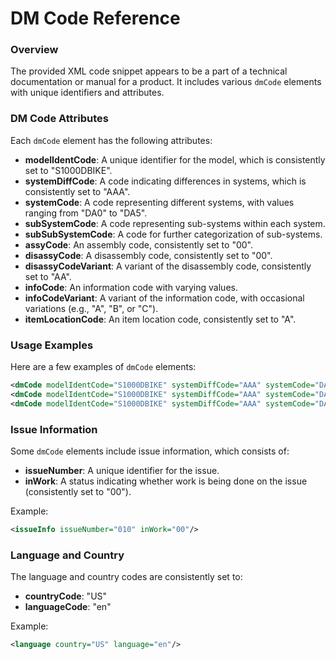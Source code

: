 DM Code Reference
=================
### Overview

The provided XML code snippet appears to be a part of a technical documentation or manual for a product. It includes various `dmCode` elements with unique identifiers and attributes.

### DM Code Attributes

Each `dmCode` element has the following attributes:

* **modelIdentCode**: A unique identifier for the model, which is consistently set to "S1000DBIKE".
* **systemDiffCode**: A code indicating differences in systems, which is consistently set to "AAA".
* **systemCode**: A code representing different systems, with values ranging from "DA0" to "DA5".
* **subSystemCode**: A code representing sub-systems within each system.
* **subSubSystemCode**: A code for further categorization of sub-systems.
* **assyCode**: An assembly code, consistently set to "00".
* **disassyCode**: A disassembly code, consistently set to "00".
* **disassyCodeVariant**: A variant of the disassembly code, consistently set to "AA".
* **infoCode**: An information code with varying values.
* **infoCodeVariant**: A variant of the information code, with occasional variations (e.g., "A", "B", or "C").
* **itemLocationCode**: An item location code, consistently set to "A".

### Usage Examples

Here are a few examples of `dmCode` elements:

```xml
<dmCode modelIdentCode="S1000DBIKE" systemDiffCode="AAA" systemCode="DA1" subSystemCode="1" subSubSystemCode="0" assyCode="00" disassyCode="00" disassyCodeVariant="AA" infoCode="251" infoCodeVariant="A" itemLocationCode="A"/>
<dmCode modelIdentCode="S1000DBIKE" systemDiffCode="AAA" systemCode="DA2" subSystemCode="3" subSubSystemCode="0" assyCode="00" disassyCode="00" disassyCodeVariant="AA" infoCode="720" infoCodeVariant="A" itemLocationCode="A"/>
<dmCode modelIdentCode="S1000DBIKE" systemDiffCode="AAA" systemCode="DA4" subSystemCode="1" subSubSystemCode="0" assyCode="00" disassyCode="00" disassyCodeVariant="AA" infoCode="414" infoCodeVariant="A" itemLocationCode="A"/>
```

### Issue Information

Some `dmCode` elements include issue information, which consists of:

* **issueNumber**: A unique identifier for the issue.
* **inWork**: A status indicating whether work is being done on the issue (consistently set to "00").

Example:
```xml
<issueInfo issueNumber="010" inWork="00"/>
```

### Language and Country

The language and country codes are consistently set to:

* **countryCode**: "US"
* **languageCode**: "en"

Example:
```xml
<language country="US" language="en"/>
```